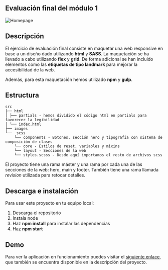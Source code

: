 ## Evaluación final del módulo 1

![Homepage](https://github.com/evaferrerasbr/modulo-1-evaluacion-final-evaferrerasbr/blob/master/src/images/homepage.JPG)

## Descripción

El ejercicio de evaluación final consiste en maquetar una web responsive en base a un diseño dado utilizando **html** y **SASS**. La maquetación se ha llevado a cabo utilizando **flex** y **grid**. De forma adicional se han incluido elementos como las **etiquetas de tipo landmark** para mejorar la accesibilidad de la web.

Además, para esta maquetación hemos utilizado **npm** y **gulp**.

## Estructura

```
src
├── html
│ ├── partials - hemos dividido el código html en partials para favorecer la legibilidad
│ └── index.html
├── images
└──  scss
    └── components - Botones, sección hero y tipografía con sistema de composición de clases
    └── core - Estilos de reset, variables y mixins
    └── layout - Secciones de la web
    └── styles.scsss - Desde aquí importamos el resto de archivos scss

```

El proyecto tiene una rama máster y una rama por cada una de las secciones de la web: hero, main y footer. También tiene una rama llamada _revision_ utilizada para retocar detalles.

## Descarga e instalación

Para usar este proyecto en tu equipo local:

1. Descarga el repositorio
2. Instala node
3. Haz **npm install** para instalar las dependencias
4. Haz **npm start**

## Demo

Para ver la aplicación en funcionamiento puedes visitar el [siguiente enlace](https://evaferrerasbr.github.io/modulo-1-evaluacion-final-evaferrerasbr/), que también se encuentra disponible en la descripción del proyecto.
